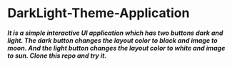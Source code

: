 # DarkLight-Theme-Application
***It is a simple interactive UI application which has two buttons dark and light.
The dark button changes the layout color to black and image to moon.
And the light button changes the layout color to white and image to sun. 
Clone this repo and try it.***




